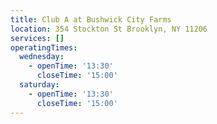 ```yaml
---
title: Club A at Bushwick City Farms
location: 354 Stockton St Brooklyn, NY 11206
services: []
operatingTimes:
  wednesday:
    - openTime: '13:30'
      closeTime: '15:00'
  saturday:
    - openTime: '13:30'
      closeTime: '15:00'
---
```

